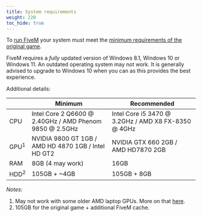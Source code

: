 ```yaml
---
title: System requirements
weight: 220
toc_hide: true
---
```


To [run FiveM][installing] your system must meet the [minimum requirements of the original game][gtav-system-specs].

FiveM requires a _fully_ updated version of Windows 8.1, Windows 10 or Windows 11. An outdated operating system may not
work. It is generally advised to upgrade to Windows 10 when you can as this provides the best experience.

Additional details:

|                 | Minimum                                                 | Recommended                                         |
|-----------------|---------------------------------------------------------|-----------------------------------------------------|
| CPU             | Intel Core 2 Q6600 @ 2.40GHz / AMD Phenom 9850 @ 2.5GHz | Intel Core i5 3470 @ 3.2GHz / AMD X8 FX-8350 @ 4GHz |
| GPU<sup>1</sup> | NVIDIA 9800 GT 1GB / AMD HD 4870 1GB / Intel HD GT2     | NVIDIA GTX 660 2GB / AMD HD7870 2GB                 |
| RAM             | 8GB (4 may work)                                        | 16GB                                                |
| HDD<sup>2</sup> | 105GB + ~4GB                                            | 105GB + 8GB                                         |


_Notes:_

1. May not work with some older AMD laptop GPUs. More on that [here][client-issues-gpu].
2. 105GB for the original game + additional FiveM cache.

[installing]: /docs/client-manual/installing-fivem
[client-issues-gpu]: /docs/support/client-issues#stuck-on-a-colored-background-but-no-menu
[gtav-system-specs]: https://support.rockstargames.com/hc/en-us/articles/203428177
